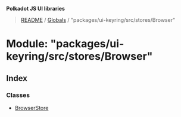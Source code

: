 **Polkadot JS UI libraries**

> [README](../README.md) / [Globals](../globals.md) / "packages/ui-keyring/src/stores/Browser"

# Module: "packages/ui-keyring/src/stores/Browser"

## Index

### Classes

* [BrowserStore](../classes/_packages_ui_keyring_src_stores_browser_.browserstore.md)
